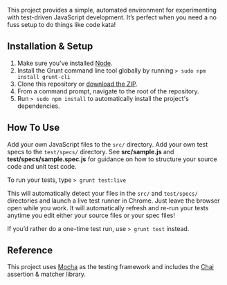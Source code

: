 This project provides a simple, automated environment for experimenting with test-driven JavaScript development. It’s perfect when you need a no fuss setup to do things like code kata!

## Installation & Setup

1. Make sure you’ve installed [Node](http://nodejs.org/).
2. Install the Grunt command line tool globally by running `> sudo npm install grunt-cli`
3. Clone this repository or [download the ZIP](https://github.com/Krxtopher/javascript-code-kata-starter/archive/master.zip).
4. From a command prompt, navigate to the root of the repository.
5. Run `> sudo npm install` to automatically install the project's dependencies.

## How To Use

Add your own JavaScript files to the `src/` directory. Add your own test specs to the `test/specs/` directory. See **src/sample.js** and **test/specs/sample.spec.js** for guidance on how to structure your source code and unit test code.

To run your tests, type `> grunt test:live`

This will automatically detect your files in the `src/` and `test/specs/` directories and launch a live test runner in Chrome. Just leave the browser open while you work. It will automatically refresh and re-run your tests anytime you edit either your source files or your spec files!

If you’d rather do a one-time test run, use `> grunt test` instead.

## Reference

This project uses [Mocha](http://mochajs.org/) as the testing framework and includes the [Chai](http://chaijs.com/) assertion & matcher library.
